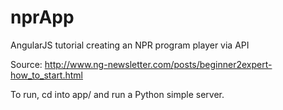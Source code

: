 # nprApp
AngularJS tutorial creating an NPR program player via API

Source: http://www.ng-newsletter.com/posts/beginner2expert-how_to_start.html

To run, cd into app/ and run a Python simple server.
